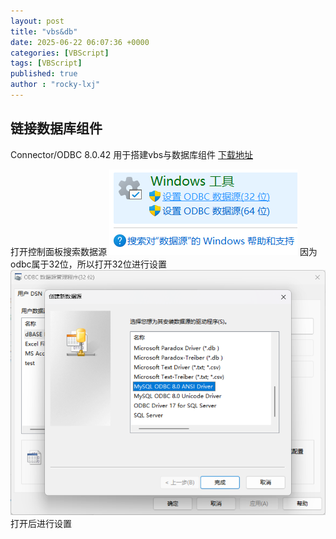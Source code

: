 ```yaml
---
layout: post
title: "vbs&db"
date: 2025-06-22 06:07:36 +0000
categories: [VBScript]
tags: [VBScript]
published: true
author : "rocky-lxj"
---
```


## 链接数据库组件
Connector/ODBC 8.0.42 用于搭建vbs与数据库组件
[下载地址](https://dev.mysql.com/downloads/connector/odbc/)

打开控制面板搜索数据源
![数据源](https://github.com/rocky-lxj/rocky-lxj.github.io/raw/main/src/img/vbs/vbs&db/ODBC1.png)
因为odbc属于32位，所以打开32位进行设置
![系统设置](https://github.com/rocky-lxj/rocky-lxj.github.io/raw/main/src/img/vbs/vbs&db/ODBC2.png)
打开后进行设置
